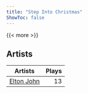 ```yaml
---
title: "Step Into Christmas"
ShowToc: false
---
```


{{< more >}}

## Artists
Artists | Plays 
----- | -----: 
[Elton John](/artists/elton-john-5041) | 13

